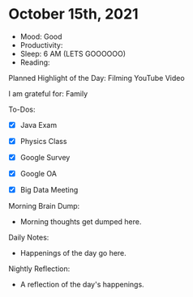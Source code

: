 # October 15th, 2021

- Mood: Good
- Productivity: 
- Sleep: 6 AM (LETS GOOOOOO)
- Reading: 

Planned Highlight of the Day: Filming YouTube Video

I am grateful for: Family

To-Dos:
- [x] Java Exam
- [x] Physics Class
- [x] Google Survey
- [x] Google OA
- [x] Big Data Meeting


Morning Brain Dump:
- Morning thoughts get dumped here.

Daily Notes:
- Happenings of the day go here.


Nightly Reflection: 
- A reflection of the day's happenings.





